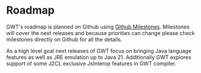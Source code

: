 Roadmap
===

GWT's roadmap is planned on Github using [Github Milestones](https://github.com/gwtproject/gwt/milestones). Milestones will cover the next releases and because priorities can change please check milestones directly on Github for all the details.

As a high level goal next releases of GWT focus on bringing Java language features as well as JRE emulation up to Java 21. Additionally GWT explores support of some J2CL exclusive JsInterop features in GWT compiler.


